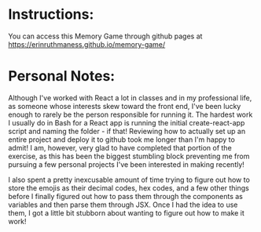 # Instructions:

You can access this Memory Game through github pages at https://erinruthmaness.github.io/memory-game/


# Personal Notes:

Although I've worked with React a lot in classes and in my professional life, as someone whose interests skew toward the front end, I've been lucky enough to rarely be the person responsible for running it.  The hardest work I usually do in Bash for a React app is running the initial create-react-app script and naming the folder - if that!  Reviewing how to actually set up an entire project and deploy it to github took me longer than I'm happy to admit!  I am, however, very glad to have completed that portion of the exercise, as this has been the biggest stumbling block preventing me from pursuing a few personal projects I've been interested in making recently!

I also spent a pretty inexcusable amount of time trying to figure out how to store the emojis as their decimal codes, hex codes, and a few other things before I finally figured out how to pass them through the components as variables and then parse them through JSX.  Once I had the idea to use them, I got a little bit stubborn about wanting to figure out how to make it work!